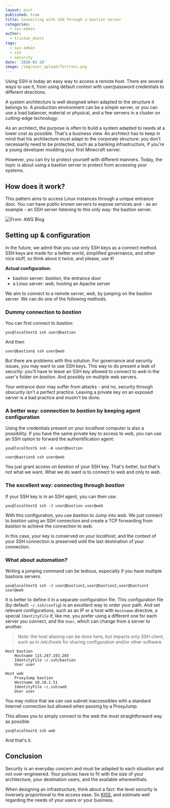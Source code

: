 ```yaml
---
layout: post
published: true
title: Connecting with SSH through a bastion server
categories:
  - sys-admin
author:
  - tristan_dietz
tags:
  - sys-admin
  - ssh
  - security
date: '2020-01-29'
image: /img/user_upload/fortress.png
---
```

Using SSH is today an easy way to access a remote host. There are several ways to use it, from using default context with user/password credentials to different directions.

A system architecture is well designed when adapted to the structure it belongs to. A production environment can be a simple server, or you can use a load balancer, material or physical, and a few servers in a cluster on cutting-edge technology.

As an architect, the purpose is often to build a system adapted to needs at a lower cost as possible. That's a business view. An architect has to keep in mind that his architecture must adapt to the corporate structure: you don't necessarily need to be protected, such as a banking infrastructure, if you're a young developer modding your first Minecraft server.

However, you can try to protect yourself with different manners. Today, the topic is about using a bastion server to protect from accessing your systems.

## How does it work?

This pattern aims to access Linux instances through a unique entrance door. You can have public known servers to expose services and - as an example - an SSH server listening to this only way: the bastion server.

![From: AWS Blog]({{site.baseurl}}/img/user_upload/NM_diagram_061316_a.png)

## Setting up & configuration

In the future, we admit that you use only SSH keys as a connect method. SSH keys are made for a better world, simplified governance, and other nice stuff, so think about it twice, and please, use it!

**Actual configuration:**
- bastion server: _bastion_, the entrance door
- a Linux server: _web_, hosting an Apache server

We aim to connect to a remote server, _web_, by jumping on the bastion server. We can do one of the following methods.

### Dummy connection to _bastion_

You can first connect to _bastion_:
    
    you@localhost$ ssh user@bastion

And then

    user@bastion$ ssh user@web

But there are problems with this solution. For governance and security issues, you may want to use SSH keys. This way to do present a leak of security: you'll have to leave an SSH key allowed to connect to _web_ in the user's folder on _bastion_. And possibly on multiple web servers.

Your entrance door may suffer from attacks - and no, security through obscurity isn't a perfect practice. Leaving a private key on an exposed server is a bad practice and mustn't be done.

### A better way: connection to _bastion_ by keeping agent configuration

Using the credentials present on your _localhost_ computer is also a possibility. If you have the same private key to access to _web_, you can use an SSH option to forward the authentification agent:

    you@localhost$ ssh -A user@bastion
    
    user@bastion$ ssh user@web

You just grant access on _bastion_ of your SSH key. That's better, but that's not what we want. What we do want is to connect to _web_ and only to _web_.

### The excellent way: connecting through _bastion_

If your SSH key is  in an SSH agent, you can then use:

    you@localhost$ ssh -J user@bastion user@web

With this configuration, you use _bastion_ to Jump into _web_. We just connect to _bastion_ using an SSH connection and create a TCP forwarding from _bastion_ to achieve the connection to _web_.

In this case, your key is conserved on your _localhost_, and the context of your SSH connection is preserved until the last destination of your connection.

### What about automation?

Writing a jumping command can be tedious, especially if you have multiple bastions servers.

    you@localhost$ ssh -J user@bastion1,user@bastion2,user@bastion3 user@web

It is better to define it in a separate configuration file. This configuration file (by default: `~/.ssh/config`) is an excellent way to order your path. And set relevant configurations, such as an IP or a host with `Hostname` directive, a special `IdentityFile` if, like me, you prefer using a different one for each server you connect, and the `User`, which can change from a server to another.

> Note: the host aliasing can be done here, but impacts only SSH client, such as in /etc/hosts for sharing configuration and/or other software

    Host bastion
        Hostname 115.247.193.203
        IdentityFile ~/.ssh/bastion
        User user

    Host web
        ProxyJump bastion
        Hostname 10.10.1.51
        IdentityFile ~/.ssh/web
        User user

You may notice that we can use subnet inaccessibles with a standard Internet connection but allowed when passing by a ProxyJump.

This allows you to simply connect to the web the most straightforward way as possible:

    you@localhost$ ssh web

And that's it.

## Conclusion

Security is an everyday concern and must be adapted to each situation and not over-engineered. Your policies have to fit with the size of your architecture, your destination users, and the available wherewithals.

When designing an infrastructure, think about a fact: the level security is inversely proportional to the access ease. So [KISS](https://fr.wikipedia.org/wiki/Principe_KISS), and estimate well regarding the needs of your users or your business.
